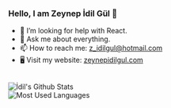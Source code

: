 ### Hello, I am Zeynep İdil Gül 👋

<!-- - 🌱 I’m currently learning Swift. -->
- 🤔 I’m looking for help with React.
- 💬 Ask me about everything.
- 📫 How to reach me: z_idilgul@hotmail.com
- 🖥️ Visit my website: [zeynepidilgul.com](zeynepidilgul.com)

<br />
<img alt="İdil's Github Stats" src="https://github-readme-stats.vercel.app/api?username=zidilgul&show_icons=true&theme=aura">
<br />
<img alt="Most Used Languages" src="https://github-readme-stats.vercel.app/api/top-langs/?username=zidilgul&layout=compact&langs_count=8&hide_border=true&title_color=000000&icon_color=000000&text_color=000000&bg_color=ffffff">


<!-- ### Connect with me:

[![website](./img/linkedin-light.svg)](https://linkedin.com/in/z-idil-gul#gh-light-mode-only)
[![website](./img/linkedin-dark.svg)](https://linkedin.com/in/z-idil-gul#gh-dark-mode-only)
&nbsp;&nbsp;
[![website](./img/twitter-light.svg)](https://twitter.com/zidilgul#gh-light-mode-only)
[![website](./img/twitter-dark.svg)](https://twitter.com/zidilgul#gh-dark-mode-only)
&nbsp;&nbsp;
[![website](./img/instagram-light.svg)](https://instagram.com/zidilgul#gh-light-mode-only)
[![website](./img/instagram-dark.svg)](https://instagram.com/zidilgul#gh-dark-mode-only) -->

<!-- ### Languages and Tools:-->

<!--<img align="left" alt="Visual Studio Code" width="26px" src="./img/vscode.png" style="padding-right:10px;" title="Visual Studio Code"/>
<img align="left" alt="Visual Studio" width="26px" src="./img/vs.png" style="padding-right:10px;" title="Visual Studio"/>
<img align="left" alt="HTML5" width="26px" src="./img/html.png" style="padding-right:10px;" title="HTML5"/>
<img align="left" alt="CSS3" width="26px" src="./img/css.png" style="padding-right:10px;" title="CSS3"/>
<img align="left" alt="SCSS/SASS" width="26px" src="./img/scss.png" style="padding-right:10px;" title="SCSS/SASS"/>
<img align="left" alt="JavaScript" width="26px" src="./img/js.png" style="padding-right:10px;" title="JavaScript"/>
<img align="left" alt="TypeScript" width="26px" src="./img/ts.png" style="padding-right:10px;" title="TypeScript"/>
<img align="left" alt="Git" width="26px" src="./img/git.png" style="padding-right:10px;" title="Git"/>
<img align="left" alt="React" width="26px" src="./img/react.png" style="padding-right:10px;" title = "React"/> -->

<!-- <img align="left" alt="Node.js" width="26px" src="https://cdn.jsdelivr.net/gh/devicons/devicon/icons/nodejs/nodejs-original.svg" style="padding-right:10px;" /> -->
<!-- <img align="left" alt="MySQL" width="26px" src="https://cdn.jsdelivr.net/gh/devicons/devicon/icons/mysql/mysql-original.svg" style="padding-right:10px;" /> -->


[twitter]: https://twitter.com/zidilgul
[instagram]: https://instagram.com/zidilgul
[linkedin]: https://linkedin.com/in/z-idil-gul

